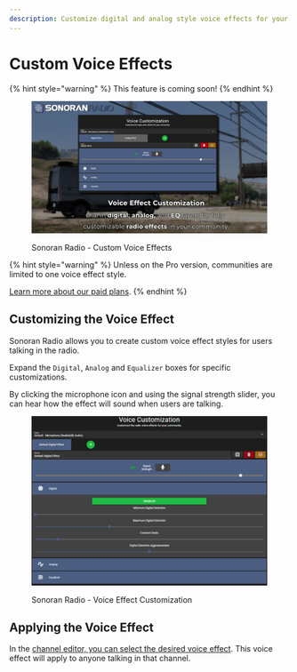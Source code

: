 ```yaml
---
description: Customize digital and analog style voice effects for your community!
---
```


# Custom Voice Effects

{% hint style="warning" %}
This feature is coming soon!
{% endhint %}

<figure><img src="../../../.gitbook/assets/image (62).png" alt=""><figcaption><p>Sonoran Radio - Custom Voice Effects</p></figcaption></figure>

{% hint style="warning" %}
Unless on the Pro version, communities are limited to one voice effect style.

[Learn more about our paid plans](../../../pricing/faq/).
{% endhint %}

## Customizing the Voice Effect

Sonoran Radio allows you to create custom voice effect styles for users talking in the radio.

Expand the `Digital`, `Analog` and `Equalizer` boxes for specific customizations.

By clicking the microphone icon and using the signal strength slider, you can hear how the effect will sound when users are talking.

<figure><img src="../../../.gitbook/assets/image (54).png" alt=""><figcaption><p>Sonoran Radio - Voice Effect Customization</p></figcaption></figure>

## Applying the Voice Effect

In the [channel editor, you can select the desired voice effect](configure-channels.md#setting-the-voice-effect). This voice effect will apply to anyone talking in that channel.
